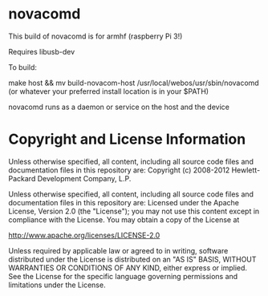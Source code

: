 novacomd
========

This build of novacomd is for armhf (raspberry Pi 3!)

Requires libusb-dev

To build:

make host && mv build-novacom-host /usr/local/webos/usr/sbin/novacomd (or whatever your preferred install location is in your $PATH)

novacomd runs as a daemon or service on the host and the device

# Copyright and License Information

Unless otherwise specified, all content, including all source code files 
and documentation files in this repository are:
 Copyright (c) 2008-2012 Hewlett-Packard Development Company, L.P.

Unless otherwise specified, all content, including all source code files
and documentation files in this repository are:
Licensed under the Apache License, Version 2.0 (the "License");
you may not use this content except in compliance with the License.
You may obtain a copy of the License at

http://www.apache.org/licenses/LICENSE-2.0

Unless required by applicable law or agreed to in writing, software
distributed under the License is distributed on an "AS IS" BASIS,
WITHOUT WARRANTIES OR CONDITIONS OF ANY KIND, either express or implied.
See the License for the specific language governing permissions and
limitations under the License.


